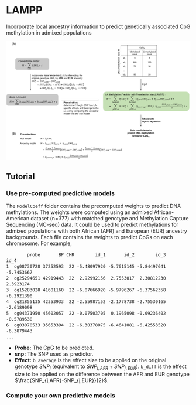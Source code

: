 # LAMPP
Incorporate local ancestry information to predict genetically associated CpG methylation in admixed populations

<img src="img/F1.png">

## Tutorial
### Use pre-computed predictive models
The `ModelCoeff` folder contains the precomputed weights to predict DNA methylations. The weights were computed using an admixed African-American dataset (n=377) with matched genotype and Methylation Capture Sequencing (MC-seq) data. It could be used to predict methylations for admixed populations with both African (AFR) and European (EUR) ancestry backgrounds. Each file contains the weights to predict CpGs on each chromosome. For example, 
```
        probe       BP CHR        id_1       id_2        id_3       id_4
1  cg08730728 37252593  22 -5.48097920 -5.7615145 -5.84497641 -5.7453667
2  cg25294651 42919443  22  2.92992156  2.7553017  2.30812230  2.3923174
3  cg15283028 41601160  22 -6.07666920 -5.9796267 -6.37562358 -6.2921390
4  cg21855135 42353933  22 -2.55987152 -2.1778738 -2.75530165 -2.6189098
5  cg04371950 45602057  22 -0.07503705  0.1965098 -0.09236402 -0.5789538
6  cg03070533 35653394  22 -6.30378075 -6.4641081 -6.42553520 -6.3879443
...
```
- **Probe:** The CpG to be predicted.
- **snp:** The SNP used as predictor.
- **Effect:** `b_average` is the effect size to be applied on the original genotype $`SNP_j`$ (equivalent to $`SNP_{j,AFR}+SNP_{j,EUR}`$). `b_diff` is the effect size to be applied on the difference between the AFR and EUR genotype $`\frac{SNP_{j,AFR}-SNP_{j,EUR}}{2}`$. 

### Compute your own predictive models

